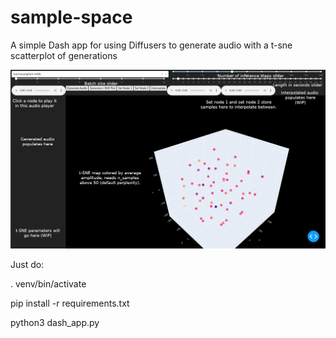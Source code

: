# sample-space
A simple Dash app for using Diffusers to generate audio with a t-sne scatterplot of generations

![Sample Space](SampleSpace.png)

Just do:



. venv/bin/activate

pip install -r requirements.txt

python3 dash_app.py